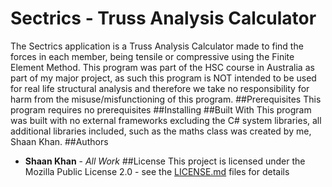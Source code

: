 # Sectrics - Truss Analysis Calculator
The Sectrics application is a Truss Analysis Calculator made to find the forces in each member, being tensile or compressive using the Finite Element Method. This program was part of the HSC course in Australia as part of my major project, as such this program is NOT intended to be used for real life structural analysis and therefore we take no responsibility for harm from the misuse/misfunctioning of this program.
##Prerequisites
This program requires no prerequisites
##Installing
##Built With
This program was built with no external frameworks excluding the C# system libraries, all additional libraries included, such as the maths class was created by me, Shaan Khan.
##Authors
* **Shaan Khan** - *All Work*
##License
This project is licensed under the Mozilla Public License 2.0 - see the [LICENSE.md](https://github.com/ShaanCoding/Sectrics/LICENSE) files for details
